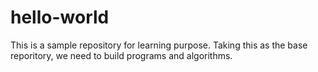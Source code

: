 # hello-world
This is a sample repository for learning purpose. Taking this as the base reporitory, we need to build programs and algorithms.
